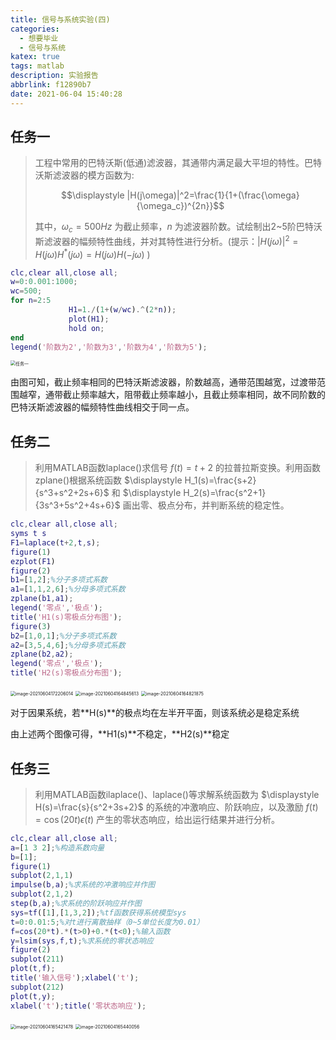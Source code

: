 ```yaml
---
title: 信号与系统实验(四)
categories:
  - 想要毕业
  - 信号与系统
katex: true
tags: matlab
description: 实验报告
abbrlink: f12890b7
date: 2021-06-04 15:40:28
---
```


## 任务一

> 工程中常用的巴特沃斯(低通)滤波器，其通带内满足最大平坦的特性。巴特沃斯滤波器的模方函数为:
>
> $$\displaystyle |H(j\omega)|^2=\frac{1}{1+(\frac{\omega}{\omega_c})^{2n}}$$
>
> 其中，$\omega_c=500Hz$ 为截止频率，$n$ 为滤波器阶数。试绘制出2~5阶巴特沃斯滤波器的幅频特性曲线，并对其特性进行分析。(提示：$|H(j\omega)|^2=H(j\omega)H^*(j\omega)=H(j\omega)H(-j\omega)$ )

```matlab
clc,clear all,close all;
w=0:0.001:1000;
wc=500;
for n=2:5
             H1=1./(1+(w/wc).^(2*n));
             plot(H1);
             hold on;
end
legend('阶数为2','阶数为3','阶数为4','阶数为5');
```

<img src="https://img.foopi.top/postpic/image-20210604162448977.webp" alt="任务一" style="zoom:50%;" />

由图可知，截止频率相同的巴特沃斯滤波器，阶数越高，通带范围越宽，过渡带范围越窄，通带截止频率越大，阻带截止频率越小，且截止频率相同，故不同阶数的巴特沃斯滤波器的幅频特性曲线相交于同一点。

## 任务二

> 利用MATLAB函数laplace()求信号 $f(t)=t+2$ 的拉普拉斯变换。利用函数zplane()根据系统函数 $\displaystyle H_1(s)=\frac{s+2}{s^3+s^2+2s+6}$ 和 $\displaystyle H_2(s)=\frac{s^2+1}{3s^3+5s^2+4s+6}$ 画出零、极点分布，并判断系统的稳定性。

```matlab
clc,clear all,close all;
syms t s
F1=laplace(t+2,t,s);
figure(1)
ezplot(F1)
figure(2)
b1=[1,2];%分子多项式系数
a1=[1,1,2,6];%分母多项式系数
zplane(b1,a1);
legend('零点','极点');
title('H1(s)零极点分布图');
figure(3)
b2=[1,0,1];%分子多项式系数
a2=[3,5,4,6];%分母多项式系数
zplane(b2,a2);
legend('零点','极点');
title('H2(s)零极点分布图');
```

<img src="https://img.foopi.top/postpic/image-20210604172206014.webp" alt="image-20210604172206014" style="zoom:50%;" />

<img src="https://img.foopi.top/postpic/image-20210604164845613.webp" alt="image-20210604164845613" style="zoom:50%;" />

<img src="https://img.foopi.top/postpic/image-20210604164821875.webp" alt="image-20210604164821875" style="zoom:50%;" />

对于因果系统，若**H(s)**的极点均在左半开平面，则该系统必是稳定系统

由上述两个图像可得，**H1(s)**不稳定，**H2(s)**稳定

## 任务三

> 利用MATLAB函数ilaplace()、laplace()等求解系统函数为 $\displaystyle H(s)=\frac{s}{s^2+3s+2}$ 的系统的冲激响应、阶跃响应，以及激励 $f(t)=\cos(20t)\epsilon(t)$ 产生的零状态响应，给出运行结果并进行分析。

```matlab
clc,clear all,close all;
a=[1 3 2];%构造系数向量
b=[1];
figure(1)
subplot(2,1,1)
impulse(b,a);%求系统的冲激响应并作图
subplot(2,1,2)
step(b,a);%求系统的阶跃响应并作图
sys=tf([1],[1,3,2]);%tf函数获得系统模型sys
t=0:0.01:5;%对t进行离散抽样（0~5单位长度为0.01）
f=cos(20*t).*(t>0)+0.*(t<0);%输入函数
y=lsim(sys,f,t);%求系统的零状态响应
figure(2)
subplot(211)
plot(t,f);
title('输入信号');xlabel('t');
subplot(212)
plot(t,y);
xlabel('t');title('零状态响应');
```

<img src="https://img.foopi.top/postpic/image-20210604165421478.webp" alt="image-20210604165421478" style="zoom:50%;" />

<img src="https://img.foopi.top/postpic/image-20210604165440056.webp" alt="image-20210604165440056" style="zoom:50%;" />

